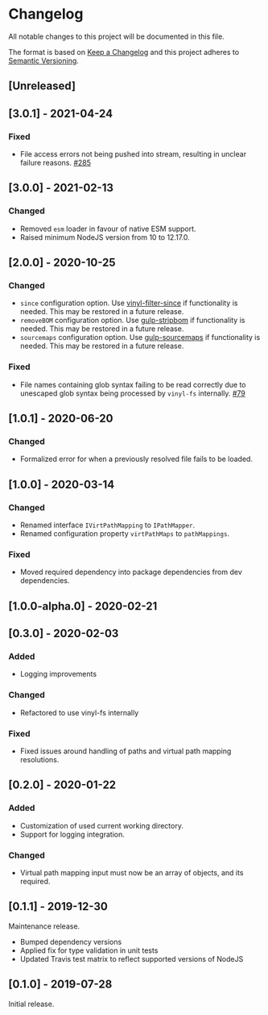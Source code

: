 # Changelog

All notable changes to this project will be documented in this file.

The format is based on [Keep a Changelog](http://keepachangelog.com/en/1.0.0/)
and this project adheres to [Semantic Versioning](http://semver.org/spec/v2.0.0.html).

## [Unreleased]

## [3.0.1] - 2021-04-24

### Fixed
- File access errors not being pushed into stream, resulting in unclear failure reasons. [#285](https://github.com/userfrosting/vinyl-fs-vpath/issues/284)

## [3.0.0] - 2021-02-13

### Changed
- Removed `esm` loader in favour of native ESM support.
- Raised minimum NodeJS version from 10 to 12.17.0.

## [2.0.0] - 2020-10-25

[//]: # (spell-checker:disable)

### Changed
- `since` configuration option. Use [vinyl-filter-since](https://www.npmjs.com/package/vinyl-filter-since) if functionality is needed. This may be restored in a future release.
- `removeBOM` configuration option. Use [gulp-stripbom](https://www.npmjs.com/package/gulp-stripbom) if functionality is needed. This may be restored in a future release.
- `sourcemaps` configuration option. Use [gulp-sourcemaps](https://www.npmjs.com/package/gulp-sourcemaps) if functionality is needed. This may be restored in a future release.

[//]: # (spell-checker:enable)

### Fixed
* File names containing glob syntax failing to be read correctly due to unescaped glob syntax being processed by `vinyl-fs` internally. [#79](https://github.com/userfrosting/vinyl-fs-vpath/issues/79)

## [1.0.1] - 2020-06-20

### Changed
- Formalized error for when a previously resolved file fails to be loaded.

## [1.0.0] - 2020-03-14

### Changed
- Renamed interface `IVirtPathMapping` to `IPathMapper`.
- Renamed configuration property `virtPathMaps` to `pathMappings`.

### Fixed
- Moved required dependency into package dependencies from dev dependencies.

## [1.0.0-alpha.0] - 2020-02-21

## [0.3.0] - 2020-02-03

### Added
- Logging improvements

### Changed
- Refactored to use vinyl-fs internally

### Fixed
- Fixed issues around handling of paths and virtual path mapping resolutions.

## [0.2.0] - 2020-01-22

### Added
- Customization of used current working directory.
- Support for logging integration.

### Changed
- Virtual path mapping input must now be an array of objects, and its required.

## [0.1.1] - 2019-12-30

Maintenance release.

- Bumped dependency versions
- Applied fix for type validation in unit tests
- Updated Travis test matrix to reflect supported versions of NodeJS

## [0.1.0] - 2019-07-28

Initial release.
